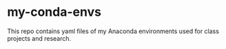 # my-conda-envs
This repo contains yaml files of my Anaconda environments used for class projects and research.
